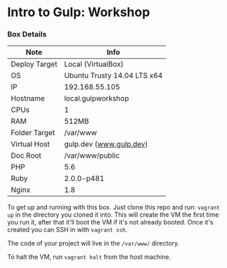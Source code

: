 # Intro to Gulp: Workshop


### Box Details

| Note | Info |
| --- | --- |
| Deploy Target | Local (VirtualBox) |
| OS | Ubuntu Trusty 14.04 LTS x64 |
| IP | 192.168.55.105 |
| Hostname | local.gulpworkshop |
| CPUs | 1 |
| RAM | 512MB |
| Folder Target | /var/www |
| Virtual Host | gulp.dev (www.gulp.dev) |
| Doc Root | /var/www/public |
| PHP | 5.6 |
| Ruby | 2.0.0-p481 |
| Nginx | 1.8 |

To get up and running with this box. Just clone this repo and run: `vagrant up` in the directory you cloned it into. This will create the VM the first time you run it, after that it'll boot the VM if it's not already booted. Once it's created you can SSH in with `vagrant ssh`.

The code of your project will live in the `/var/www/` directory.

To halt the VM, run `vagrant halt` from the host machine.